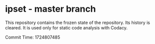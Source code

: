 # ipset - master branch

This repository contains the frozen state of the repository.
Its history is cleared. It is used only for static code
analysis with Codacy.

Commit Time: 1724807485